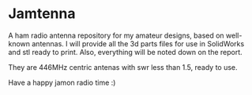 # Jamtenna
A ham radio antenna repository for my amateur designs, based on well-known antennas.
I will provide all the 3d parts files for use in SolidWorks and stl ready to print.
Also, everything will be noted down on the report.

They are 446MHz centric antenas with swr less than 1.5, ready to use.

Have a happy jamon radio time :)
